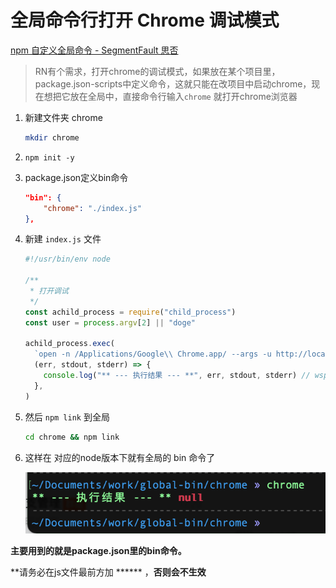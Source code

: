 # 全局命令行打开 Chrome 调试模式

[npm 自定义全局命令 - SegmentFault 思否](https://segmentfault.com/a/1190000041040161 "npm 自定义全局命令 - SegmentFault 思否")



> RN有个需求，打开chrome的调试模式，如果放在某个项目里，package.json-scripts中定义命令，这就只能在改项目中启动chrome，现在想把它放在全局中，直接命令行输入`chrome` 就打开chrome浏览器

1.  新建文件夹 chrome

    ```bash
    mkdir chrome
    ```

2.  `npm init -y`

3.  package.json定义bin命令

    ```json
    "bin": {
        "chrome": "./index.js"
    },
    ```

4.  新建 `index.js` 文件

    ```javascript
    #!/usr/bin/env node

    /**
     * 打开调试
     */
    const achild_process = require("child_process")
    const user = process.argv[2] || "doge"

    achild_process.exec(
      `open -n /Applications/Google\\ Chrome.app/ --args -u http://localhost:8081/debugger-ui/ --disable-web-security --user-data-dir=/Users/${user}/data`,
      (err, stdout, stderr) => {
        console.log("** --- 执行结果 --- **", err, stdout, stderr) // wsp-log
      },
    )


    ```

5.  然后 `npm link` 到全局

    ```bash
    cd chrome && npm link
    ```

6.  这样在 对应的node版本下就有全局的 bin 命令了

    ![](image/image_koJGpLxZ73.png)



**主要用到的就是package.json里的bin命令。**

**请务必在js文件最前方加 ****** ，**否则会不生效**

